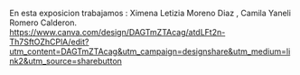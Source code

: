 En esta exposicion trabajamos : Ximena Letizia Moreno Diaz , Camila Yaneli Romero Calderon.
https://www.canva.com/design/DAGTmZTAcag/atdLFt2n-Th7SftOZhCPlA/edit?utm_content=DAGTmZTAcag&utm_campaign=designshare&utm_medium=link2&utm_source=sharebutton
